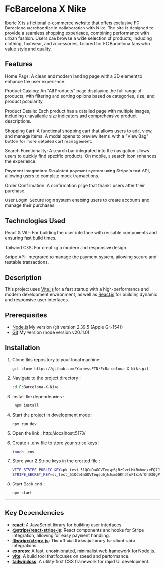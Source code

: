 # FcBarcelona X Nike

Iberic X is a fictional e-commerce website that offers exclusive FC Barcelona merchandise in collaboration with Nike. The site is designed to provide a seamless shopping experience, combining performance with urban fashion. Users can browse a wide selection of products, including clothing, footwear, and accessories, tailored for FC Barcelona fans who value style and quality.

## Features

Home Page: A clean and modern landing page with a 3D element to enhance the user experience.

Product Catalog: An "All Products" page displaying the full range of products, with filtering and sorting options based on categories, size, and product popularity.

Product Details: Each product has a detailed page with multiple images, including unavailable size indicators and comprehensive product descriptions.

Shopping Cart: A functional shopping cart that allows users to add, view, and manage items. A modal opens to preview items, with a "View Bag" button for more detailed cart management.

Search Functionality: A search bar integrated into the navigation allows users to quickly find specific products. On mobile, a search icon enhances the experience.

Payment Integration: Simulated payment system using Stripe's test API, allowing users to complete mock transactions.

Order Confirmation: A confirmation page that thanks users after their purchase.

User Login: Secure login system enabling users to create accounts and manage their purchases.

## Technologies Used

React & Vite: For building the user interface with reusable components and ensuring fast build times.

Tailwind CSS: For creating a modern and responsive design.

Stripe API: Integrated to manage the payment system, allowing secure and testable transactions.

## Description

This project uses [Vite.js](https://vitejs.dev/) for a fast startup with a high-performance and modern development environment, as well as [React.js](https://react.dev/) for building dynamic and responsive user interfaces.

## Prerequisites

- [Node.js](https://nodejs.org/) My version (git version 2.39.5 (Apple Git-154))
- [Git](https://git-scm.com/) My version (node version v20.11.0)

## Installation

1. Clone this repository to your local machine:

   ```bash
   git clone https://github.com/YounessFTN/FcBarcelona-X-Nike.git

   ```

2. Navigate to the project directory :

   ```bash
   cd FcBarcelona-X-Nike
   ```

3. Install the dependencies :
   ```bash
    npm install
   ```
4. Start the project in development mode :
   ```bash
   npm run dev
   ```
5. Open the link :
   http://localhost:5173/

6. Create a .env file to store your stripe keys :
   ```bash
   touch .env
   ```
7. Store your 2 Stripe keys in the created file :

   ```bash
   VITE_STRIPE_PUBLIC_KEY=pk_test_51QCeDaGOVTeqsp6jRz9vrLMxBmbxexeFQ7JZBO3CZGiXdpQDASpT3DHyYaHx3IdG2fQqqW2xJfCx1IvSe6B2ptti005n0OKLyu
   STRIPE_SECRET_KEY=sk_test_51QCeDaGOVTeqsp6jNJum5GKhJfoPIsoAfQhD30gPDS9akkFLUS8haYd8THW0EOnKn53mhShuykQmYwGj1BbokNWZ006WDcopzH
   ```

8. Start Back end :
   ```bash
   npm start
   ```

---

## Key Dependencies

- **[react](https://reactjs.org/)**: A JavaScript library for building user interfaces.
- **[@stripe/react-stripe-js](https://stripe.com/docs/stripe-js/react)**: React components and hooks for Stripe integration, allowing for easy payment handling.
- **[@stripe/stripe-js](https://stripe.com/docs/js)**: The official Stripe.js library for client-side integrations.
- **[express](https://expressjs.com/)**: A fast, unopinionated, minimalist web framework for Node.js.
- **[vite](https://vitejs.dev/)**: A build tool that focuses on speed and performance.
- **[tailwindcss](https://tailwindcss.com/)**: A utility-first CSS framework for rapid UI development.
